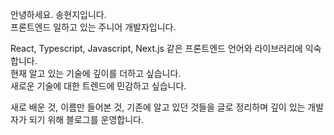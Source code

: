 안녕하세요. 송현지입니다.       
프론트엔드 일하고 있는 주니어 개발자입니다.     

React, Typescript, Javascript, Next.js 같은 프론트엔드 언어와 라이브러리에 익숙합니다.    
현재 알고 있는 기술에 깊이를 더하고 싶습니다.   
새로운 기술에 대한 트렌드에 민감하고 싶습니다.   

새로 배운 것, 이름만 들어본 것, 기존에 알고 있던 것들을 글로 정리하며 깊이 있는 개발자가 되기 위해 블로그를 운영합니다.


